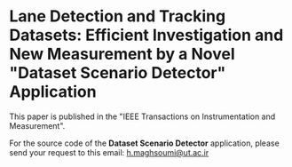 # Lane Detection and Tracking Datasets: Efficient Investigation and New Measurement by a Novel "Dataset Scenario Detector" Application

This paper is published in the "IEEE Transactions on Instrumentation and Measurement". 

For the source code of the **Dataset Scenario Detector** application, please send your request to this email: [h.maghsoumi@ut.ac.ir](mailto:h.maghsoumi@ut.ac.ir)
